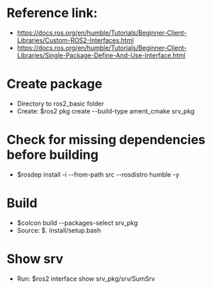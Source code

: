 # Reference link:
- https://docs.ros.org/en/humble/Tutorials/Beginner-Client-Libraries/Custom-ROS2-Interfaces.html
- https://docs.ros.org/en/humble/Tutorials/Beginner-Client-Libraries/Single-Package-Define-And-Use-Interface.html

# Create package
- Directory to ros2_basic folder
- Create: $ros2 pkg create --build-type ament_cmake srv_pkg

# Check for missing dependencies before building
- $rosdep install -i --from-path src --rosdistro humble -y

# Build
- $colcon build --packages-select srv_pkg
- Source: $. install/setup.bash

# Show srv
- Run: $ros2 interface show srv_pkg/srv/SumSrv
